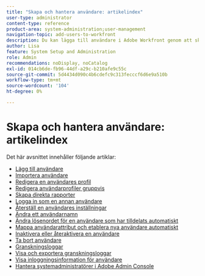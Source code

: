 ```yaml
---
title: "Skapa och hantera användare: artikelindex"
user-type: administrator
content-type: reference
product-area: system-administration;user-management
navigation-topic: add-users-to-workfront
description: Du kan lägga till användare i Adobe Workfront genom att skapa enskilda användare från grunden eller genom att kopiera befintliga användare.
author: Lisa
feature: System Setup and Administration
role: Admin
recommendations: noDisplay, noCatalog
exl-id: 014cb6de-fb96-44df-a29c-b210afe9c55c
source-git-commit: 5d4434d090c4b6cdefc9c313fecccf6d6e9a510b
workflow-type: tm+mt
source-wordcount: '104'
ht-degree: 0%

---
```


# Skapa och hantera användare: artikelindex

<!-- Audited: 2/2024 -->

Det här avsnittet innehåller följande artiklar:

* [Lägg till användare](../../../administration-and-setup/add-users/create-and-manage-users/add-users.md)
* [Importera användare](../../../administration-and-setup/add-users/create-and-manage-users/import-users.md)
* [Redigera en användares profil](../../../administration-and-setup/add-users/create-and-manage-users/edit-a-users-profile.md)
* [Redigera användarprofiler gruppvis](../../../administration-and-setup/add-users/create-and-manage-users/edit-user-profiles-in-bulk.md)
* [Skapa direkta rapporter](../../../administration-and-setup/add-users/create-and-manage-users/create-direct-reports.md)
* [Logga in som en annan användare](../../../administration-and-setup/add-users/create-and-manage-users/log-in-as-another-user.md)
* [Återställ en användares inställningar](../../../administration-and-setup/add-users/create-and-manage-users/reset-a-users-preferences.md)
* [Ändra ett användarnamn](../../../administration-and-setup/add-users/create-and-manage-users/change-a-username.md)
* [Ändra lösenordet för en användare som har tilldelats automatiskt](../../../administration-and-setup/add-users/create-and-manage-users/change-pw-auto-provisioned-user.md)
* [Mappa användarattribut och etablera nya användare automatiskt](../../../administration-and-setup/add-users/create-and-manage-users/map-user-attributes.md)
* [Inaktivera eller återaktivera en användare](../../../administration-and-setup/add-users/create-and-manage-users/deactivate-a-user.md)
* [Ta bort användare](../../../administration-and-setup/add-users/create-and-manage-users/delete-a-user.md)
* [Granskningsloggar](../../../administration-and-setup/add-users/create-and-manage-users/audit-logs.md)
* [Visa och exportera granskningsloggar](../../../administration-and-setup/add-users/create-and-manage-users/view-and-export-audit-logs.md)
* [Visa inloggningsinformation för användare](../../../administration-and-setup/add-users/create-and-manage-users/view-user-login-info.md)
* [Hantera systemadministratörer i Adobe Admin Console](../../../administration-and-setup/add-users/create-and-manage-users/admin-console.md)
